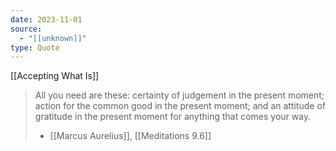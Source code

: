 ```yaml
---
date: 2023-11-01
source:
  - "[[unknown]]"
type: Quote
---
```



[[Accepting What Is]]

> All you need are these: certainty of judgement in the present moment; action for the common good in the present moment; and an attitude of gratitude in the present moment for anything that comes your way.
> - [[Marcus Aurelius]], [[Meditations 9.6]]



